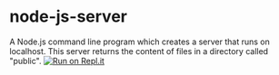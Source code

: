 # node-js-server
A Node.js command line program which creates a server that runs on localhost.
This server returns the content of files in a directory called "public".
[![Run on Repl.it](https://repl.it/badge/github/xiaominzhu88/node-js-server)](https://repl.it/github/xiaominzhu88/node-js-server)